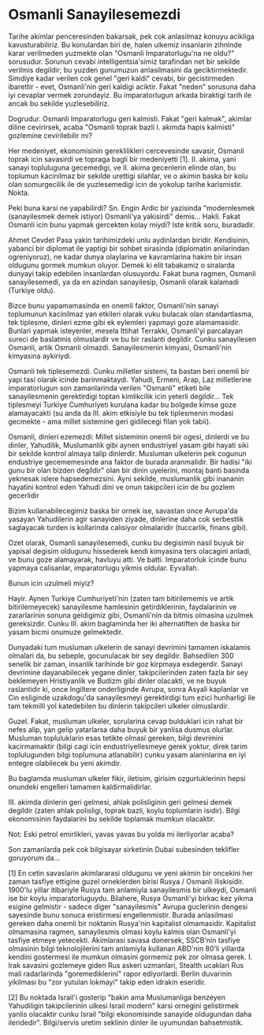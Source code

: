 # Osmanli Sanayilesemezdi

Tarihe akimlar penceresinden bakarsak, pek cok anlasilmaz konuyu acikliga kavusturabiliriz. Bu konulardan biri de, halen ulkemiz insanlarin zihninde karar verilmeden yuzmekte olan "Osmanli Imparatorlugu'na ne oldu?" sorusudur. Sorunun cevabi intelligentsia'simiz tarafindan net bir sekilde verilmis degildir; bu yuzden gunumuzun anlasilmasini da geciktirmektedir. Simdiye kadar verilen cok genel "geri kaldi" cevabi, bir gecistirmeden ibarettir - evet, Osmanli'nin geri kaldigi aciktir. Fakat "neden" sorusuna daha iyi cevaplar vermek zorundayiz. Bu imparatorlugun arkada biraktigi tarih ile ancak bu sekilde yuzlesebiliriz.

Dogrudur. Osmanli Imparatorlugu geri kalmisti. Fakat "geri kalmak", akimlar diline cevirirsek, acaba "Osmanli toprak bazli I. akimda hapis kalmisti" gozlemine cevirilebilir mi?

Her medeniyet, ekonomisinin gereklilikleri cercevesinde savasir, Osmanli toprak icin savasirdi ve topraga bagli bir medeniyetti [1]. II. akima, yani sanayi topluluguna gecemedigi, ve II. akima gecenlerin elinde olan, bu toplumun kacinilmaz bir sekilde urettigi silahlar, ve o akimin baska bir kolu olan somurgecilik ile de yuzlesemedigi icin de yokolup tarihe karismistir. Nokta.

Peki buna karsi ne yapabilirdi? Sn. Engin Ardic bir yazisinda "modernlesmek (sanayilesmek demek istiyor) Osmanli'ya yakisirdi" demis... Hakli. Fakat Osmanli icin bunu yapmak gercekten kolay miydi? Iste kritik soru, buradadir.

Ahmet Cevdet Pasa yakin tarihimizdeki unlu aydinlardan biridir. Kendisinin, yabanci bir diplomat ile yaptigi bir sohbet sirasinda (diplomatin anilarindan ogreniyoruz), ne kadar dunya olaylarina ve kavramlarina hakim bir insan oldugunu gormek mumkun oluyor. Demek ki elit tabakamiz o siralarda dunyayi takip edebilen insanlardan olusuyordu. Fakat buna ragmen, Osmanli sanayilesemedi, ya da en azindan sanayilesip, Osmanli olarak kalamadi (Turkiye oldu).

Bizce bunu yapamamasinda en onemli faktor, Osmanli'nin sanayi toplumunun kacinilmaz yan etkileri olarak vuku bulacak olan standartlasma, tek tiplesme, dinleri ezme gibi ek eylemleri yapmayi goze alamamasidir. Bunlari yapmak isteyenler, mesela Ittihat Terrakki, Osmanli'yi parcalayan sureci de baslatmis olmuslardir ve bu bir raslanti degildir. Cunku sanayilesen Osmanli, artik Osmanli olmazdi. Sanayilesmenin kimyasi, Osmanli'nin kimyasina aykiriydi.

Osmanli tek tiplesemezdi. Cunku milletler sistemi, ta bastan beri onemli bir yapi tasi olarak icinde barinmaktaydi. Yahudi, Ermeni, Arap, Laz milletlerine imparatorlugun son zamanlarinda verilen "Osmanli" etiketi bile sanayilesmenin gerektirdigi toptan kimlikcilik icin yeterli degildir... Tek tiplesmeyi Turkiye Cumhuriyeti kurulana kadar bu bolgede kimse goze alamayacakti (su anda da III. akim etkisiyle bu tek tiplesmenin modasi gecmekte - ama millet sistemine geri gidilecegi filan yok tabii).

Osmanli, dinleri ezemezdi: Millet sisteminin onemli bir ogesi, dinlerdi ve bu dinler, Yahudilik, Muslumanlik gibi aynen endustriyel yasam gibi hayati siki bir sekilde kontrol almaya talip dinlerdir. Musluman ulkelerin pek cogunun endustriye gecememesinde ana faktor de burada aranmalidir. Bir hadisi "iki gunu bir olan bizden degildir" olan bir dinin uyelerini, montaj banti basinda yeknesak islere hapsedemezsini. Ayni sekilde, muslumanlik gibi inananin hayatini kontrol eden Yahudi dini ve onun takipcileri icin de bu gozlem gecerlidir

Bizim kullanabilecegimiz baska bir ornek ise, savastan once Avrupa'da yasayan Yahudilerin agir sanayiden ziyade, dinlerine daha cok serbestlik saglayacak turden is kollarinda calisiyor olmalaridir (tuccarlik, finans gibi).

Ozet olarak, Osmanli sanayilesemedi, cunku bu degisimin nasil buyuk bir yapisal degisim oldugunu hissederek kendi kimyasina ters olacagini anladi, ve bunu goze alamayarak, havluyu atti. Ve batti. Imparatorluk icinde bunu yapmaya calisanlar, imparatorlugu yikmis oldular. Eyvallah.

Bunun icin uzulmeli miyiz?

Hayir. Aynen Turkiye Cumhuriyeti'nin (zaten tam bitirilememis ve artik bitirilemeyecek) sanayilesme hamlesinin getirdiklerinin, faydalarinin ve zararlarinin sonuna geldigimiz gibi, Osmanli'nin da bitmis olmasina uzulmek gereksizdir. Cunku III. akim baglaminda her iki alternatiften de baska bir yasam bicmi onumuze gelmektedir.

Dunyadaki tum musluman ulkelerin de sanayi devrimini tamamen iskalamis olmalari da, bu sebeple, gocunulacak bir sey degildir. Bahsedilen 300 senelik bir zaman, insanlik tarihinde bir goz kirpmaya esdegerdir. Sanayi devrimine dayanabilecek yegane dinler, takipcilerinden zaten fazla bir sey beklemeyen Hristiyanlik ve Budizm gibi dinler olacakti, ve ne buyuk raslantidir ki, once Ingiltere onderliginde Avrupa, sonra Asyali kaplanlar ve Cin esliginde uzakdogu'da sanayilesmeyi gerektirdigi tum ezici hunharligi ile tam tekmilli yol katedebilen bu dinlerin takipcileri ulkeler olmuslardir.

Guzel. Fakat, musluman ulkeler, sorularina cevap bulduklari icin rahat bir nefes alip, yan gelip yatarlarsa daha buyuk bir yanlisa dusmus olurlar. Musluman topluluklarin esas tetikte olmasi gereken, bilgi devrimini kacirmamaktir (bilgi cagi icin endustriyellesmeye gerek yoktur, direk tarim toplulugunden bilgi toplumuna atlanabilir) cunku yasam alaninlarina en iyi entegre olabilecek bu yeni akimdir.

Bu baglamda musluman ulkeler fikir, iletisim, girisim ozgurluklerinin hepsi onundeki engelleri tamamen kaldirmalidirlar.

III. akimda dinlerin geri gelmesi, ahlak polisliginin geri gelmesi demek degildir (zaten ahlak polisligi, toprak bazli, koylu toplumlarin isidir). Bilgi ekonomisinin faydalarini bu sekilde toplamak mumkun olacaktir.

Not: Eski petrol emirlikleri, yavas yavas bu yolda mi ilerliyorlar acaba?

Son zamanlarda pek cok bilgisayar sirketinin Dubai subesinden teklifler goruyorum da...

[1] En cetin savaslarin akimlararasi oldugunu ve yeni akimin bir oncekini her zaman tasfiye ettigine guzel orneklerden birisi Rusya / Osmanli iliskisidir. 1900'lu yillar itibariyle Rusya tam anlamiyla sanayilesmis bir ulkeydi, Osmanli ise bir koylu imparatorluguydu. Bilahere, Rusya Osmanli'yi birkac kez yikma esigine gelmistir - sadece diger "sanayilesmis" Avrupa guclerinin dengesi sayesinde bunu sonuca eristirmesi engellenmistir. Burada anlasilmasi gereken daha onemli bir noktanin Rusya'nin kapitalist olmamasidir. Kapitalist olmamasina ragmen, sanayilesmis olmasi koylu kalmis olan Osmanli'yi tasfiye etmeye yetecekti. Akimlarasi savasa donersek, SSCB'nin tasfiye olmasinin bilgi teknolojilerini tam anlamiyla kullanan ABD'nin 80'li yillarda kendini gostermesi ile mumkun olmasini gormemiz pek zor olmasa gerek. I. Irak savasini gozlemeye giden Rus askeri uzmanlari, Stealth ucaklari Rus mali radarlarinda "goremediklerini" rapor ediyorlardi. Berlin duvarinin yikilmasi bu "zor yutulan lokmayi" takip eden idrakin eseridir.

[2] Bu noktada Israil'i gosterip "bakin ama Muslumanliga benzeyen Yahudiligin takipcilerinin ulkesi Israil modern" karsi ornegini gelistirmek yanlis olacaktir cunku Israil "bilgi ekonomisinde sanayide oldugundan daha ileridedir". Bilgi/servis uretim seklinin dinler ile uyumundan bahsetmistik.
